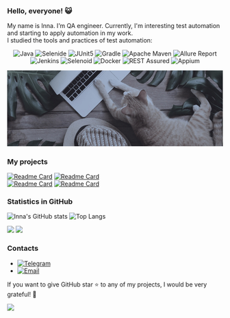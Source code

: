 ### Hello, everyone! 😺
My name is Inna. I’m QA engineer. Currently, I'm interesting test automation and starting to apply automation in my work.<br/>
I studied the tools and practices of test automation:
<p align="center">
  <img title="Java" src="https://img.shields.io/badge/-Java-88855D?logo=java&style=flat">
  <img title="Selenide" src="https://img.shields.io/badge/-Selenide-64799B?logo=Selenide&style=flat">
  <img title="JUnit5" src="https://img.shields.io/badge/-JUnit5-88855D?logo=junit5&style=flatn&logoColor=white">
  <img title="Gradle" src="https://img.shields.io/badge/-Gradle-64799B?logo=gradle&style=flat"> 
  <img title="Apache Maven" src="https://img.shields.io/badge/-Apache Maven-88855D?logo=ApacheMaven&style=flat"> 
  <img title="Allure Report" src="https://img.shields.io/badge/-Allure Report-64799B?logo=AllureReport&style=flat">
  <img title="Jenkins" src="https://img.shields.io/badge/-Jenkins-88855D?logo=Jenkins&style=flatn&logoColor=white">
  <img title="Selenoid" src="https://img.shields.io/badge/-Selenoid-64799B?logo=Selenoid&style=flat">
  <img title="Docker" src="https://img.shields.io/badge/-Docker-88855D?logo=Docker&style=flat"> 
  <img title="REST Assured" src="https://img.shields.io/badge/-REST_Assured-64799B?logo=REST_Assured&style=flat">
  <img title="Appium" src="https://img.shields.io/badge/-Appium-88855D?logo=Appium&style=flat">

![cat](cat.jpg)

</p>

### My projects

<p align="center">

[![Readme Card](https://github-readme-stats.vercel.app/api/pin/?username=q-mi&theme=onedark&show_icons=true&repo=FilesTests)](https://github.com/q-mi/FilesTests)
[![Readme Card](https://github-readme-stats.vercel.app/api/pin/?username=q-mi&theme=onedark&show_icons=true&repo=JUnit5_Parameterized_Test)](https://github.com/q-mi/JUnit5_Parameterized_Test) <br/>
[![Readme Card](https://github-readme-stats.vercel.app/api/pin/?username=q-mi&theme=onedark&show_icons=true&repo=PageObject_JavaFaker)](https://github.com/q-mi/PageObject_JavaFaker)
[![Readme Card](https://github-readme-stats.vercel.app/api/pin/?username=q-mi&theme=onedark&show_icons=true&repo=Allure_GitHub_Tests)](https://github.com/q-mi/Allure_GitHub_Tests)

</p>

### Statistics in GitHub

![Inna's GitHub stats](https://github-readme-stats.vercel.app/api?username=q-mi&theme=onedark&show_icons=true&count_private=true&layout=compact)
![Top Langs](https://github-readme-stats.vercel.app/api/top-langs/?username=q-mi&theme=onedark&count_private=true&layout=compact)

![](https://komarev.com/ghpvc/?username=yq-mi&label=Profile+Views&color=88855D)
![](https://img.shields.io/github/followers/q-mi?style=flat&color=88855D)

### Contacts
+ [![Telegram](https://img.shields.io/badge/-Telegram-88855D?logo=telegram&style=flat)](https://t.me/ros_in)
+ [![Email](https://img.shields.io/badge/-Email-88855D?logo=gmail&style=flat)](mailto:4qa.info@gmail.com)

If you want to give GitHub star ⭐ to any of my projects, I would be very grateful! 🥰

![](https://hit.yhype.me/github/profile?user_id=67098215)

